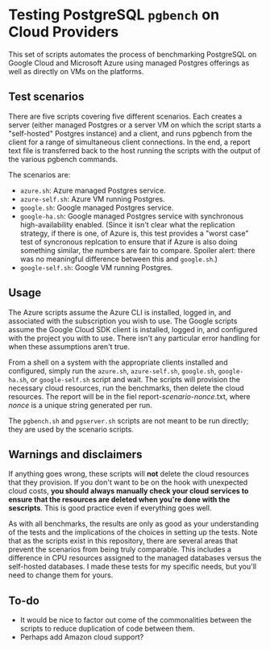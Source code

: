 Testing PostgreSQL `pgbench` on Cloud Providers
===============================================

This set of scripts automates the process of benchmarking PostgreSQL on Google Cloud and Microsoft Azure using managed Postgres offerings as well as directly on VMs on the platforms.

Test scenarios
--------------

There are five scripts covering five different scenarios. Each creates a server (either managed Postgres or a server VM on which the script starts a "self-hosted" Postgres instance) and a client, and runs pgbench from the client for a range of simultaneous client connections. In the end, a report text file is transferred back to the host running the scripts with the output of the various pgbench commands.

The scenarios are:

 - `azure.sh`: Azure managed Postgres service.
 - `azure-self.sh`: Azure VM running Postgres.
 - `google.sh`: Google managed Postgres service.
 - `google-ha.sh`: Google managed Postgres service with synchronous high-availability enabled. (Since it isn't clear what the replication strategy, if there is one, of Azure is, this test provides a "worst case" test of syncronous replcation to ensure that if Azure is also doing something similar, the numbers are fair to compare. Spoiler alert: there was no meaningful difference between this and `google.sh`.)
 - `google-self.sh`: Google VM running Postgres.

Usage
-----

The Azure scripts assume the Azure CLI is installed, logged in, and associated with the subscription you wish to use. The Google scripts assume the Google Cloud SDK client is installed, logged in, and configured with the project you with to use. There isn't any particular error handling for when these assumptions aren't true.

From a shell on a system with the appropriate clients installed and configured, simply run the `azure.sh`, `azure-self.sh`, `google.sh`, `google-ha.sh`, or `google-self.sh` script and wait. The scripts will provision the necessary cloud resources, run the benchmarks, then delete the cloud resources. The report will be in the fiel report-*scenario*-*nonce*.txt, where *nonce* is a unique string generated per run.

The `pgbench.sh` and `pgserver.sh` scripts are not meant to be run directly; they are used by the scenario scripts.

Warnings and disclaimers
------------------------

If anything goes wrong, these scripts will **not** delete the cloud resources that they provision. If you don't want to be on the hook with unexpected cloud costs, **you should always manually check your cloud services to ensure that the resources are deleted when you're done with the sescripts**. This is good practice even if everything goes well.

As with all benchmarks, the results are only as good as your understanding of the tests and the implications of the choices in setting up the tests. Note that as the scripts exist in this repository, there are several areas that prevent the scenarios from being truly comparable. This includes a difference in CPU resources assigned to the managed databases versus the self-hosted databases. I made these tests for my specific needs, but you'll need to change them for yours.

To-do
-----

 - It would be nice to factor out come of the commonalities between the scripts to reduce duplication of code between them.
 - Perhaps add Amazon cloud support?
